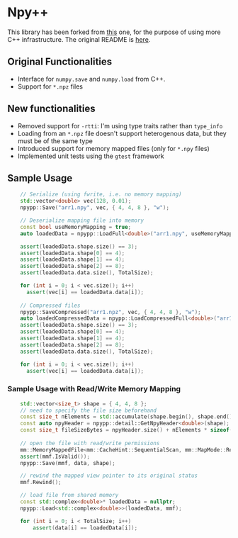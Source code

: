 # Npy++
This library has been forked from [this](https://github.com/rogersce/cnpy/) one, for the purpose of using more C++ infrastructure. The original README is [here](https://github.com/rogersce/cnpy/blob/master/README.md).

## Original Functionalities
- Interface for `numpy.save` and `numpy.load` from C++.
- Support for `*.npz` files

## New functionalities
- Removed support for `-rtti`:  I'm using type traits rather than `type_info`
- Loading from an `*.npz` file doesn't support heterogenous data, but they must be of the same type
- Introduced support for memory mapped files (only for `*.npy` files) 
- Implemented unit tests using the `gtest` framework

## Sample Usage

``` c++
    // Serialize (using fwrite, i.e. no memory mapping)
    std::vector<double> vec(128, 0.01);
    npypp::Save("arr1.npy", vec, { 4, 4, 8 }, "w");

    // Deserialize mapping file into memory
    const bool useMemoryMapping = true;
    auto loadedData = npypp::LoadFull<double>("arr1.npy", useMemoryMapping);

    assert(loadedData.shape.size() == 3);
    assert(loadedData.shape[0] == 4);
    assert(loadedData.shape[1] == 4);
    assert(loadedData.shape[2] == 8);
    assert(loadedData.data.size(), TotalSize);

    for (int i = 0; i < vec.size(); i++)
      assert(vec[i] == loadedData.data[i]);
      
    // Compressed files
    npypp::SaveCompressed("arr1.npz", vec, { 4, 4, 8 }, "w");
    auto loadedCompressedData = npypp::LoadCompressedFull<double>("arr1.npz", "arr1");
    assert(loadedData.shape.size() == 3);
    assert(loadedData.shape[0] == 4);
    assert(loadedData.shape[1] == 4);
    assert(loadedData.shape[2] == 8);
    assert(loadedData.data.size(), TotalSize);

    for (int i = 0; i < vec.size(); i++)
      assert(vec[i] == loadedData.data[i]);
```

### Sample Usage with Read/Write Memory Mapping
```c++
    std::vector<size_t> shape = { 4, 4, 8 };
    // need to specify the file size beforehand
    const size_t nElements = std::accumulate(shape.begin(), shape.end(), 1, std::multiplies<size_t>());
    const auto npyHeader = npypp::detail::GetNpyHeader<double>(shape);
    const size_t fileSizeBytes = npyHeader.size() + nElements * sizeof(double);
    
    // open the file with read/write permissions
    mm::MemoryMappedFile<mm::CacheHint::SequentialScan, mm::MapMode::ReadAndWrite> mmf("arr1.npy", fileSizeBytes);
    assert(mmf.IsValid());
    npypp::Save(mmf, data, shape);

    // rewind the mapped view pointer to its original status
    mmf.Rewind();

    // load file from shared memory
    const std::complex<double>* loadedData = nullptr;
    npypp::Load<std::complex<double>>(loadedData, mmf);

    for (int i = 0; i < TotalSize; i++)
        assert(data[i] == loadedData[i]);
```
